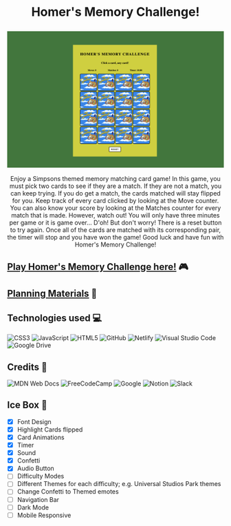 # <p align="center">**Homer's Memory Challenge!**</p>

![Alt text](assets/images/GameScreenshot.png)

<p align="center">Enjoy a Simpsons themed memory matching card game! In this game, you must pick two cards to see if they are a match. If they are not a match, you can keep trying. If you do get a match, the cards matched will stay flipped for you. Keep track of every card clicked by looking at the Move counter. You can also know your score by looking at the Matches counter for every match that is made. However, watch out! You will only have three minutes per game or it is game over... D'oh! But don't worry! There is a reset button to try again. Once all of the cards are matched with its corresponding pair, the timer will stop and you have won the game! Good luck and have fun with Homer's Memory Challenge!</p>


## [Play Homer's Memory Challenge here!](https://mmcg-br.netlify.app/) 🎮

## [Planning Materials](https://docs.google.com/document/d/119J0NP4qZ_RGF30xsDbitaX8LVAcPrxDHGMycA0jUIQ/edit?usp=sharing) 💭
## Technologies used 💻
![CSS3](https://img.shields.io/badge/css3-%231572B6.svg?style=for-the-badge&logo=css3&logoColor=white) ![JavaScript](https://img.shields.io/badge/javascript-%23323330.svg?style=for-the-badge&logo=javascript&logoColor=%23F7DF1E) ![HTML5](https://img.shields.io/badge/html5-%23E34F26.svg?style=for-the-badge&logo=html5&logoColor=white) ![GitHub](https://img.shields.io/badge/github-%23121011.svg?style=for-the-badge&logo=github&logoColor=white) ![Netlify](https://img.shields.io/badge/netlify-%23000000.svg?style=for-the-badge&logo=netlify&logoColor=#00C7B7) ![Visual Studio Code](https://img.shields.io/badge/Visual%20Studio%20Code-0078d7.svg?style=for-the-badge&logo=visual-studio-code&logoColor=white)   ![Google Drive](https://img.shields.io/badge/Google%20Drive-4285F4?style=for-the-badge&logo=googledrive&logoColor=white)

## Credits 👏

![MDN Web Docs](https://img.shields.io/badge/MDN_Web_Docs-black?style=for-the-badge&logo=mdnwebdocs&logoColor=white) ![FreeCodeCamp](https://img.shields.io/badge/Freecodecamp-%23123.svg?&style=for-the-badge&logo=freecodecamp&logoColor=green) ![Google](https://img.shields.io/badge/google-4285F4?style=for-the-badge&logo=google&logoColor=white) ![Notion](https://img.shields.io/badge/Notion-%23000000.svg?style=for-the-badge&logo=notion&logoColor=white) ![Slack](https://img.shields.io/badge/Slack-4A154B?style=for-the-badge&logo=slack&logoColor=white)


## Ice Box 🧊

- [x] Font Design
- [x] Highlight Cards flipped
- [x] Card Animations
- [x] Timer
- [x] Sound
- [x] Confetti
- [x] Audio Button
- [ ] Difficulty Modes
- [ ] Different Themes for each difficulty; e.g. Universal Studios Park themes
- [ ] Change Confetti to Themed emotes
- [ ] Navigation Bar
- [ ] Dark Mode
- [ ] Mobile Responsive
